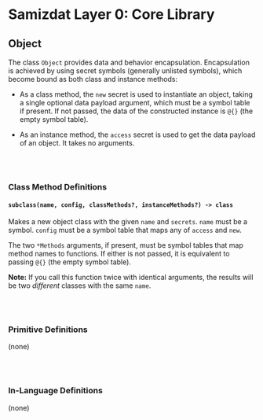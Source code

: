 Samizdat Layer 0: Core Library
==============================

Object
------

The class `Object` provides data and behavior encapsulation. Encapsulation
is achieved by using secret symbols (generally unlisted symbols), which
become bound as both class and instance methods:

* As a class method, the `new` secret is used to instantiate an object, taking
  a single optional data payload argument, which must be a symbol table if
  present. If not passed, the data of the constructed instance is `@{}` (the
  empty symbol table).

* As an instance method, the `access` secret is used to get the data payload
  of an object. It takes no arguments.


<br><br>
### Class Method Definitions

#### `subclass(name, config, classMethods?, instanceMethods?) -> class`

Makes a new object class with the given `name` and `secrets`. `name` must
be a symbol. `config` must be a symbol table that maps any of `access` and
`new`.

The two `*Methods` arguments, if present, must be symbol tables that map
method names to functions. If either is not passed, it is equivalent to
passing `@{}` (the empty symbol table).

**Note:** If you call this function twice with identical arguments, the
results will be two *different* classes with the same `name`.


<br><br>
### Primitive Definitions

(none)


<br><br>
### In-Language Definitions

(none)
